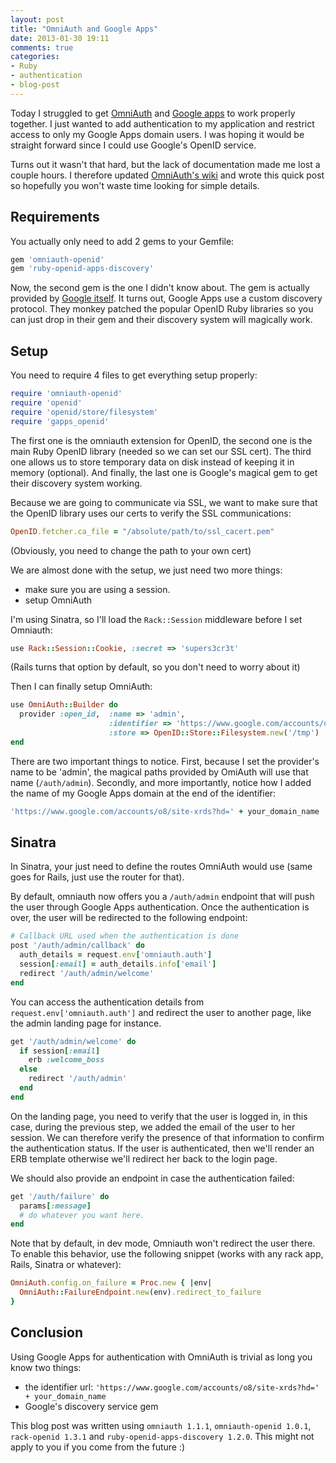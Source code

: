 ```yaml
---
layout: post
title: "OmniAuth and Google Apps"
date: 2013-01-30 19:11
comments: true
categories: 
- Ruby
- authentication
- blog-post
---
```


Today I struggled to get [OmniAuth](https://github.com/intridea/omniauth) and [Google apps](https://developers.google.com/accounts/docs/OpenID) to work properly together.
I just wanted to add authentication to my application and restrict access to only my Google Apps domain users.
I was hoping it would be straight forward since I could use Google's OpenID service.

Turns out it wasn't that hard, but the lack of documentation made me
lost a couple hours.
I therefore updated [OmniAuth's wiki](https://github.com/intridea/omniauth/wiki) and wrote this quick post so hopefully you won't waste time looking for simple details.

## Requirements

You actually only need to add 2 gems to your Gemfile:

```ruby
gem 'omniauth-openid'
gem 'ruby-openid-apps-discovery'
```

Now, the second gem is the one I didn't know about. 
The gem is actually provided by [Google itself](https://github.com/google/ruby-openid-apps-discovery). It turns out, Google Apps use a custom discovery protocol.
They monkey patched the popular OpenID Ruby libraries so you can just drop in
their gem and their discovery system will magically work.

## Setup

You need to require 4 files to get everything setup properly:

```ruby
require 'omniauth-openid'
require 'openid'
require 'openid/store/filesystem'
require 'gapps_openid'
```

The first one is the omniauth extension for OpenID, the second one is
the main Ruby OpenID library (needed so we can set our SSL cert).
The third one allows us to store temporary data on disk instead of
keeping it in memory (optional).
And finally, the last one is Google's magical gem to get their discovery
system working.

Because we are going to communicate via SSL, we want to make sure that
the OpenID library uses our certs to verify the SSL communications:

```ruby
OpenID.fetcher.ca_file = "/absolute/path/to/ssl_cacert.pem"
```
(Obviously, you need to change the path to your own cert)

We are almost done with the setup, we just need two more things:

* make sure you are using a session.
* setup OmniAuth

I'm using Sinatra, so I'll load the `Rack::Session` middleware before I
set Omniauth:

```ruby
use Rack::Session::Cookie, :secret => 'supers3cr3t'
```

(Rails turns that option by default, so you don't need to worry about
it)

Then I can finally setup OmniAuth:

```ruby
use OmniAuth::Builder do
  provider :open_id,  :name => 'admin',
                      :identifier => 'https://www.google.com/accounts/o8/site-xrds?hd=aimonetti.net',
                      :store => OpenID::Store::Filesystem.new('/tmp')
end
```

There are two important things to notice. First, because I set the
provider's name to be 'admin', the magical paths provided by OmiAuth
will use that name (`/auth/admin`). Secondly, and more importantly, notice how I added
the name of my Google Apps domain at the end of the identifier:

```ruby
'https://www.google.com/accounts/o8/site-xrds?hd=' + your_domain_name
```

## Sinatra

In Sinatra, your just need to define the routes OmniAuth would use (same
goes for Rails, just use the router for that).

By default, omniauth now offers you a `/auth/admin` endpoint that will
push the user through Google Apps authentication.
Once the authentication is over, the user will be redirected to the
following endpoint:

```ruby
# Callback URL used when the authentication is done
post '/auth/admin/callback' do
  auth_details = request.env['omniauth.auth']
  session[:email] = auth_details.info['email']
  redirect '/auth/admin/welcome'
end
```

You can access the authentication details from `request.env['omniauth.auth']`
and redirect the user to another page, like the admin landing page for
instance.

```ruby
get '/auth/admin/welcome' do
  if session[:email]
    erb :welcome_boss
  else
    redirect '/auth/admin'
  end 
end
```

On the landing page, you need to verify that the user is logged in, in
this case, during the previous step, we added the email of the user to
her session. We can therefore verify the presence of that information to
confirm the authentication status. If the user is authenticated, then we'll render an ERB
template otherwise we'll redirect her back to the login page.

We should also provide an endpoint in case the authentication failed:

```ruby
get '/auth/failure' do
  params[:message]
  # do whatever you want here.
end
```

Note that by default, in dev mode, Omniauth won't redirect the user
there. To enable this behavior, use the following snippet (works with any rack app,
Rails, Sinatra or whatever):

```ruby
OmniAuth.config.on_failure = Proc.new { |env|
  OmniAuth::FailureEndpoint.new(env).redirect_to_failure
}
```

## Conclusion

Using Google Apps for authentication with OmniAuth is trivial as long
you know two things:

* the identifier url: `'https://www.google.com/accounts/o8/site-xrds?hd=' + your_domain_name`
* Google's discovery service gem

This blog post was written using `omniauth 1.1.1`, `omniauth-openid 1.0.1`, `rack-openid 1.3.1` and `ruby-openid-apps-discovery 1.2.0`. This might not apply to you if you come from the future :)

